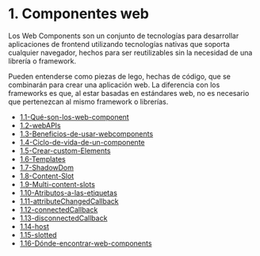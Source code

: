 # 1. Componentes web

Los Web Components son un conjunto de tecnologías para desarrollar
aplicaciones de frontend utilizando tecnologías nativas que soporta
cualquier navegador, hechos para ser reutilizables sin la necesidad de
una librería o framework.

Pueden entenderse como piezas de lego, hechas de código, que se
combinarán para crear una aplicación web. La diferencia con los
frameworks es que, al estar basadas en estándares web, no es necesario
que pertenezcan al mismo framework o librerías.

[comment]:STARTING_GENERATED_TOC

* [1.1-Qué-son-los-web-component](<./content/1.1-Qué-son-los-web-component.md>)
* [1.2-webAPIs](<./content/1.2-webAPIs.md>)
* [1.3-Beneficios-de-usar-webcomponents](<./content/1.3-Beneficios-de-usar-webcomponents.md>)
* [1.4-Ciclo-de-vida-de-un-componente](<./content/1.4-Ciclo-de-vida-de-un-componente.md>)
* [1.5-Crear-custom-Elements](<./content/1.5-Crear-custom-Elements.md>)
* [1.6-Templates](<./content/1.6-Templates.md>)
* [1.7-ShadowDom](<./content/1.7-ShadowDom.md>)
* [1.8-Content-Slot](<./content/1.8-Content-Slot.md>)
* [1.9-Multi-content-slots](<./content/1.9-Multi-content-slots.md>)
* [1.10-Atributos-a-las-etiquetas](<./content/1.10-Atributos-a-las-etiquetas.md>)
* [1.11-attributeChangedCallback](<./content/1.11-attributeChangedCallback.md>)
* [1.12-connectedCallback](<./content/1.12-connectedCallback.md>)
* [1.13-disconnectedCallback](<./content/1.13-disconnectedCallback.md>)
* [1.14-host](<./content/1.14-host.md>)
* [1.15-slotted](<./content/1.15-slotted.md>)
* [1.16-Dónde-encontrar-web-components](<./content/1.16-Dónde-encontrar-web-components.md>)

[comment]:ENDING_GENERATED_TOC

